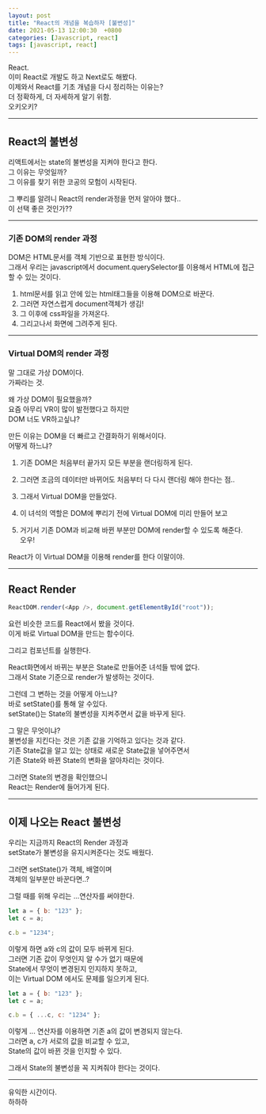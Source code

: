 ```yaml
---
layout: post
title: "React의 개념을 복습하자 [불변성]"
date: 2021-05-13 12:00:30  +0800
categories: [Javascript, react]
tags: [javascript, react]
---
```


React.  
이미 React로 개발도 하고 Next로도 해봤다.  
이제와서 React를 기초 개념을 다시 정리하는 이유는?  
더 정확하게, 더 자세하게 알기 위함.  
오키오키?

---

## **React의 불변성**

리액트에서는 state의 불변성을 지켜야 한다고 한다.  
그 이유는 무엇일까?  
그 이유를 찾기 위한 코공의 모험이 시작된다.

그 뿌리를 알려니 React의 render과정을 먼저 알아야 했다..  
이 선택 좋은 것인가??

---

### **기존 DOM의 render 과정**

DOM은 HTML문서를 객체 기반으로 표현한 방식이다.  
그래서 우리는 javascript에서 document.querySelector를 이용해서 HTML에 접근할 수 있는 것이다.

1. html문서를 읽고 안에 있는 html태그들을 이용해 DOM으로 바꾼다.
2. 그러면 자연스럽게 document객체가 생김!
3. 그 이후에 css파일을 가져온다.
4. 그리고나서 화면에 그려주게 된다.

---

### **Virtual DOM의 render 과정**

말 그대로 가상 DOM이다.  
가짜라는 것.

왜 가상 DOM이 필요했을까?  
요즘 아무리 VR이 많이 발전했다고 하지만  
DOM 너도 VR하고싶냐?

만든 이유는 DOM을 더 빠르고 간결화하기 위해서이다.  
어떻게 하느냐?

1. 기존 DOM은 처음부터 끝가지 모든 부분을 랜더링하게 된다.
2. 그러면 조금의 데이터만 바뀌어도 처음부터 다 다시 랜더링 해야 한다는 점..

3. 그래서 Virtual DOM을 만들었다.
4. 이 녀석의 역할은 DOM에 뿌리기 전에 Virtual DOM에 미리 만들어 보고
5. 거기서 기존 DOM과 비교해 바뀐 부분만 DOM에 render할 수 있도록 해준다.  
   오우!

React가 이 Virtual DOM을 이용해 render를 한다 이말이야.

---

## **React Render**

```js
ReactDOM.render(<App />, document.getElementById("root"));
```

요런 비슷한 코드를 React에서 봤을 것이다.  
이게 바로 Virtual DOM을 만드는 함수이다.

그리고 컴포넌트를 실행한다.

React화면에서 바뀌는 부분은 State로 만들어준 녀석들 밖에 없다.  
그래서 State 기준으로 render가 발생하는 것이다.

그런데 그 변하는 것을 어떻게 아느냐?  
바로 setState()를 통해 알 수있다.  
setState()는 State의 불변성을 지켜주면서 값을 바꾸게 된다.

그 말은 무엇이냐?  
불변성을 지킨다는 것은 기존 값을 기억하고 있다는 것과 같다.  
기존 State값을 알고 있는 상태로 새로운 State값을 넣어주면서  
기존 State와 바뀐 State의 변화을 알아차리는 것이다.

그러면 State의 변경을 확인했으니  
React는 Render에 들어가게 된다.

---

## **이제 나오는 React 불변성**

우리는 지금까지 React의 Render 과정과  
setState가 불변성을 유지시켜준다는 것도 배웠다.

그러면 setState()가 객체, 배열이며  
객체의 일부분만 바꾼다면..?

그럴 때를 위해 우리는 ...연산자를 써야한다.

```js
let a = { b: "123" };
let c = a;

c.b = "1234";
```

이렇게 하면 a와 c의 값이 모두 바뀌게 된다.  
그러면 기존 값이 무엇인지 알 수가 없기 때문에  
State에서 무엇이 변경된지 인지하지 못하고,  
이는 Virtual DOM 에서도 문제를 일으키게 된다.

```js
let a = { b: "123" };
let c = a;

c.b = { ...c, c: "1234" };
```

이렇게 ... 연산자를 이용하면 기존 a의 값이 변경되지 않는다.  
그러면 a, c가 서로의 값을 비교할 수 있고,  
State의 값이 바뀐 것을 인지할 수 있다.

그래서 State의 불변성을 꼭 지켜줘야 한다는 것이다.

---

유익한 시간이다.  
하하하
